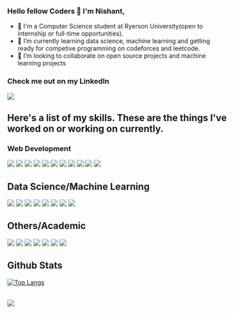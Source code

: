 ### Hello fellow Coders 👋 I'm Nishant,
- 🔭 I'm a Computer Science student at Ryerson University(open to internship or full-time opportunities).
- 🌱 I’m currently learning data science, machine learning and getting ready for competive programming on codeforces and leetcode.
- 👯 I’m looking to collaborate on open source projects and machine learning projects

### Check me out on my LinkedIn
<div>
    <a href="https://www.linkedin.com/in/nishantpatel54/">
      <img src="https://img.shields.io/badge/linkedin%20-%230077B5.svg?&style=for-the-badge&logo=linkedin&logoColor=white"/>
  </a>
</div>

## Here's a list of my skills. These are the things I've worked on or working on currently.

### Web Development
<div>
    <img src="https://img.shields.io/badge/flask-%23000.svg?style=for-the-badge&logo=flask&logoColor=white"> </img>
    <img src="https://img.shields.io/badge/django-%23092E20.svg?style=for-the-badge&logo=django&logoColor=white"></img>
    <img src="https://img.shields.io/badge/react-%2320232a.svg?style=for-the-badge&logo=react&logoColor=%2361DAFB"></img>
    <img src="https://img.shields.io/badge/javascript-%23323330.svg?style=for-the-badge&logo=javascript&logoColor=%23F7DF1E"></img>
    <img src="https://img.shields.io/badge/c%23-%23239120.svg?style=for-the-badge&logo=c-sharp&logoColor=white"></img>
    <img src="https://img.shields.io/badge/.NET-5C2D91?style=for-the-badge&logo=.net&logoColor=white"></img>
    <img src="https://img.shields.io/badge/html5-%23E34F26.svg?style=for-the-badge&logo=html5&logoColor=white"></img>
    <img src="https://img.shields.io/badge/css3-%231572B6.svg?style=for-the-badge&logo=css3&logoColor=white"></img>
    <img src="https://img.shields.io/badge/javascript-%23323330.svg?style=for-the-badge&logo=javascript&logoColor=%23F7DF1E"></img>
    <img src="https://img.shields.io/badge/azure-%230072C6.svg?style=for-the-badge&logo=microsoftazure&logoColor=white"></img>
    <img src="https://img.shields.io/badge/docker-%230db7ed.svg?style=for-the-badge&logo=docker&logoColor=white"></img>
</div>

## Data Science/Machine Learning
<div>
    <img src="https://img.shields.io/badge/Microsoft%20SQL%20Server-CC2927?style=for-the-badge&logo=microsoft%20sql%20server&logoColor=white"></img>
    <img src="https://img.shields.io/badge/MongoDB-%234ea94b.svg?style=for-the-badge&logo=mongodb&logoColor=white"></img>
    <img src="https://img.shields.io/badge/sqlite-%2307405e.svg?style=for-the-badge&logo=sqlite&logoColor=white"></img>
    <img src="https://img.shields.io/badge/python-3670A0?style=for-the-badge&logo=python&logoColor=ffdd54"></img>
    <img src="https://img.shields.io/badge/Matplotlib-%23ffffff.svg?style=for-the-badge&logo=Matplotlib&logoColor=black"></img>
    <img src="https://img.shields.io/badge/numpy-%23013243.svg?style=for-the-badge&logo=numpy&logoColor=white"></img>
    <img src="https://img.shields.io/badge/pandas-%23150458.svg?style=for-the-badge&logo=pandas&logoColor=white"></img>
    <img src="https://img.shields.io/badge/scikit--learn-%23F7931E.svg?style=for-the-badge&logo=scikit-learn&logoColor=white"></img>
</div>

## Others/Academic
<div>
    <img src="https://img.shields.io/badge/java-%23ED8B00.svg?style=for-the-badge&logo=openjdk&logoColor=white"></img>
    <img src="https://img.shields.io/badge/rust-%23000000.svg?style=for-the-badge&logo=rust&logoColor=white"></img>
    <img src="https://img.shields.io/badge/markdown-%23000000.svg?style=for-the-badge&logo=markdown&logoColor=white"></img>
    <img src="https://img.shields.io/badge/git-%23F05033.svg?style=for-the-badge&logo=git&logoColor=white"></img>
    <img src="https://img.shields.io/badge/github-%23121011.svg?style=for-the-badge&logo=github&logoColor=white"></img>
    <img src="https://img.shields.io/badge/Haskell-5e5086?style=for-the-badge&logo=haskell&logoColor=white"></img>
    <img src="https://img.shields.io/badge/c++-%2300599C.svg?style=for-the-badge&logo=c%2B%2B&logoColor=white"></img>
</div>

## Github Stats

[![Top Langs](https://github-readme-stats-git-masterrstaa-rickstaa.vercel.app/api/top-langs/?username=np5499)](https://github.com/np5499/github-readme-stats)

<br/>
<img align="center" src="https://github-readme-stats.vercel.app/api?username=np5499&show_icons=true&theme=dracula" />

<!--
**np5499/np5499** is a ✨ _special_ ✨ repository because its `README.md` (this file) appears on your GitHub profile.

Here are some ideas to get you started:
- 🤔 I’m looking for help with ...
- 💬 Ask me about ...
- 📫 How to reach me: 
- 😄 Pronouns: ...
- ⚡ Fun fact: ...
-->
